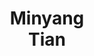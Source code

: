 ---
layout: page
title: Minyang<br>Tian
description: Physics PhD student<br>co-advised with [Eliu Huerta](https://www.anl.gov/profile/eliu-a-huerta)
img: assets/img/students/minyang.jpeg
importance: 7
category: "students"
---